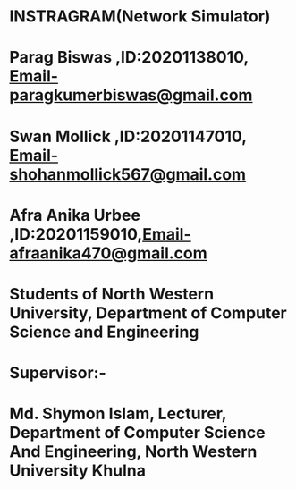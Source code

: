 # INSTRAGRAM(Network Simulator)

# Parag Biswas ,ID:20201138010, Email-paragkumerbiswas@gmail.com

# Swan Mollick ,ID:20201147010, Email-shohanmollick567@gmail.com

# Afra Anika Urbee ,ID:20201159010,Email-afraanika470@gmail.com

# Students of North Western University, Department of Computer Science and Engineering

# Supervisor:-
# Md. Shymon Islam, Lecturer, Department of Computer Science And Engineering, North Western University Khulna
